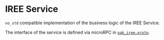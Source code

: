 # IREE Service

`no_std` compatible implementation of the business logic of the IREE Service.

The interface of the service is defined via microRPC in
[`oak_iree.proto`](/oak_iree_service/proto/oak_iree.proto).
